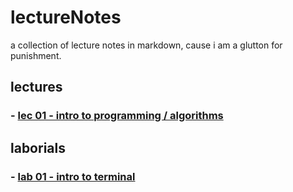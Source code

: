 # lectureNotes
 a collection of lecture notes in markdown, cause i am a glutton for punishment.

## lectures

### - [lec 01 - intro to programming / algorithms](lectures/lec01.md)

## laborials

### - [lab 01 - intro to terminal](labs/lab01.md)